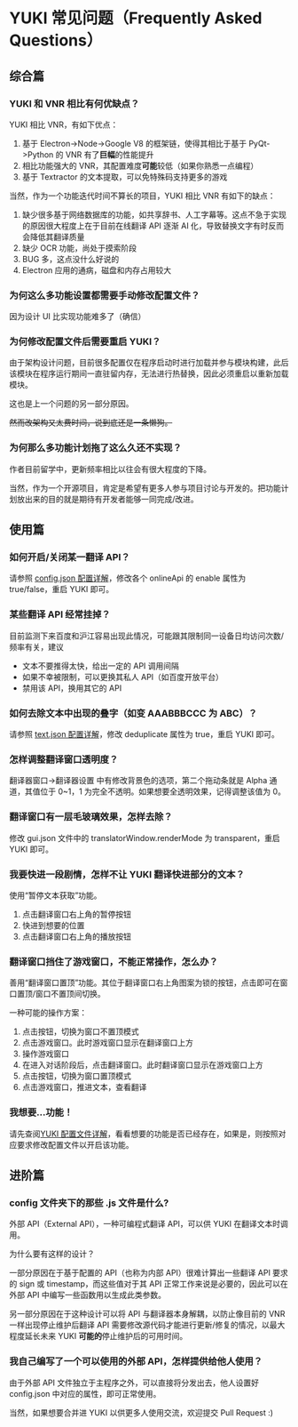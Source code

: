 # YUKI 常见问题（Frequently Asked Questions）

## 综合篇

### YUKI 和 VNR 相比有何优缺点？

YUKI 相比 VNR，有如下优点：

1. 基于 Electron->Node->Google V8 的框架链，使得其相比于基于 PyQt->Python 的 VNR 有了**巨幅**的性能提升
2. 相比功能强大的 VNR，其配置难度**可能**较低（如果你熟悉一点编程）
3. 基于 Textractor 的文本提取，可以免特殊码支持更多的游戏

当然，作为一个功能迭代时间不算长的项目，YUKI 相比 VNR 有如下的缺点：

1. 缺少很多基于网络数据库的功能，如共享辞书、人工字幕等。这点不急于实现的原因很大程度上在于目前在线翻译 API 逐渐 AI 化，导致替换文字有时反而会降低其翻译质量
2. 缺少 OCR 功能，尚处于摸索阶段
3. BUG 多，这点没什么好说的
4. Electron 应用的通病，磁盘和内存占用较大

### 为何这么多功能设置都需要手动修改配置文件？

因为设计 UI 比实现功能难多了（确信）

### 为何修改配置文件后需要重启 YUKI？

由于架构设计问题，目前很多配置仅在程序启动时进行加载并参与模块构建，此后该模块在程序运行期间一直驻留内存，无法进行热替换，因此必须重启以重新加载模块。

这也是上一个问题的另一部分原因。

~~然而改架构又太费时间，说到底还是一条懒狗。~~

### 为何那么多功能计划拖了这么久还不实现？

作者目前留学中，更新频率相比以往会有很大程度的下降。

当然，作为一个开源项目，肯定是希望有更多人参与项目讨论与开发的。把功能计划放出来的目的就是期待有开发者能够一同完成/改进。

## 使用篇

### 如何开启/关闭某一翻译 API？

请参照 [config.json 配置详解](/docs/ConfigFiles_CN.md#configjson)，修改各个 onlineApi 的 enable 属性为 true/false，重启 YUKI 即可。

### 某些翻译 API 经常挂掉？

目前监测下来百度和沪江容易出现此情况，可能跟其限制同一设备日均访问次数/频率有关，建议

- 文本不要推得太快，给出一定的 API 调用间隔
- 如果不幸被限制，可以更换其私人 API（如百度开放平台）
- 禁用该 API，换用其它的 API

### 如何去除文本中出现的叠字（如变 AAABBBCCC 为 ABC）？

请参照 [text.json 配置详解](/docs/ConfigFiles_CN.md#textsjson)，修改 deduplicate 属性为 true，重启 YUKI 即可。

### 怎样调整翻译窗口透明度？

翻译器窗口->翻译器设置 中有修改背景色的选项，第二个拖动条就是 Alpha 通道，其值位于 0~1，1 为完全不透明。如果想要全透明效果，记得调整该值为 0。

### 翻译窗口有一层毛玻璃效果，怎样去除？

修改 gui.json 文件中的 translatorWindow.renderMode 为 transparent，重启 YUKI 即可。

### 我要快进一段剧情，怎样不让 YUKI 翻译快进部分的文本？

使用“暂停文本获取”功能。

1. 点击翻译窗口右上角的暂停按钮
2. 快进到想要的位置
3. 点击翻译窗口右上角的播放按钮

### 翻译窗口挡住了游戏窗口，不能正常操作，怎么办？

善用“翻译窗口置顶”功能。其位于翻译窗口右上角图案为锁的按钮，点击即可在窗口置顶/窗口不置顶间切换。

一种可能的操作方案：

1. 点击按钮，切换为窗口不置顶模式
2. 点击游戏窗口。此时游戏窗口显示在翻译窗口上方
3. 操作游戏窗口
4. 在进入对话阶段后，点击翻译窗口。此时翻译窗口显示在游戏窗口上方
5. 点击按钮，切换为窗口置顶模式
6. 点击游戏窗口，推进文本，查看翻译

### 我想要...功能！

请先查阅[YUKI 配置文件详解](https://github.com/project-yuki/YUKI/blob/master/docs/ConfigFiles_CN.md)，看看想要的功能是否已经存在，如果是，则按照对应要求修改配置文件以开启该功能。

## 进阶篇

### config 文件夹下的那些 .js 文件是什么?

外部 API（External API），一种可编程式翻译 API，可以供 YUKI 在翻译文本时调用。

为什么要有这样的设计？

一部分原因在于基于配置的 API（也称为内部 API）很难计算出一些翻译 API 要求的 sign 或 timestamp，而这些值对于其 API 正常工作来说是必要的，因此可以在外部 API 中编写一些函数用以生成此类参数。

另一部分原因在于这种设计可以将 API 与翻译器本身解耦，以防止像目前的 VNR 一样出现停止维护后翻译 API 需要修改源代码才能进行更新/修复的情况，以最大程度延长未来 YUKI **可能的**停止维护后的可用时间。

### 我自己编写了一个可以使用的外部 API，怎样提供给他人使用？

由于外部 API 文件独立于主程序之外，可以直接将分发出去，他人设置好 config.json 中对应的属性，即可正常使用。

当然，如果想要合并进 YUKI 以供更多人使用交流，欢迎提交 Pull Request :)
